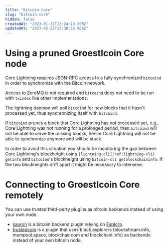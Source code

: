 ```yaml
---
title: "Bitcoin Core"
slug: "bitcoin-core"
hidden: false
createdAt: "2023-01-31T13:24:19.300Z"
updatedAt: "2023-02-21T13:30:53.906Z"
---
```

# Using a pruned Groestlcoin Core node

Core Lightning requires JSON-RPC access to a fully synchronized `bitcoind` in order to synchronize with the Bitcoin network.

Access to ZeroMQ is not required and `bitcoind` does not need to be run with `txindex` like other implementations.

The lightning daemon will poll `bitcoind` for new blocks that it hasn't processed yet, thus synchronizing itself with `bitcoind`.

If `bitcoind` prunes a block that Core Lightning has not processed yet, e.g., Core Lightning was not running for a prolonged period, then `bitcoind` will not be able to serve the missing blocks, hence Core Lightning will not be able to synchronize anymore and will be stuck.

In order to avoid this situation you should be monitoring the gap between Core Lightning's blockheight using `[lightning-cli](ref:lightning-cli) getinfo` and `bitcoind`'s blockheight using `bitcoin-cli getblockchaininfo`. If the two blockheights drift apart it might be necessary to intervene.

# Connecting to Groestlcoin Core remotely

You can use _trusted_ third-party plugins as bitcoin backends instead of using your own node.

- [sauron](https://github.com/lightningd/plugins/tree/master/sauron) is a bitcoin backend plugin relying on [Esplora](https://github.com/Blockstream/esplora).
- [trustedcoin](https://github.com/nbd-wtf/trustedcoin) is a plugin that uses block explorers (blockstream.info, mempool.space, blockchair.com and blockchain.info) as backends instead of your own bitcoin node.
